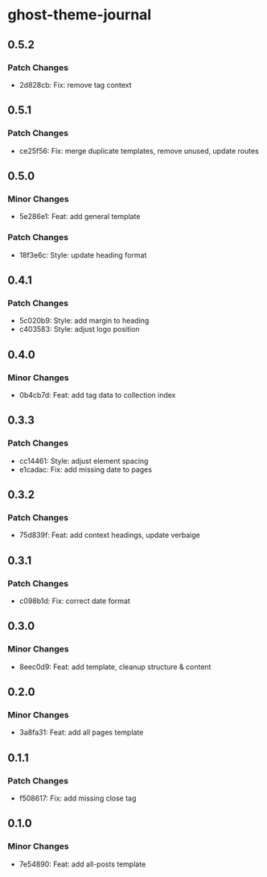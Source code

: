 # ghost-theme-journal

## 0.5.2

### Patch Changes

- 2d828cb: Fix: remove tag context

## 0.5.1

### Patch Changes

- ce25f56: Fix: merge duplicate templates, remove unused, update routes

## 0.5.0

### Minor Changes

- 5e286e1: Feat: add general template

### Patch Changes

- 18f3e6c: Style: update heading format

## 0.4.1

### Patch Changes

- 5c020b9: Style: add margin to heading
- c403583: Style: adjust logo position

## 0.4.0

### Minor Changes

- 0b4cb7d: Feat: add tag data to collection index

## 0.3.3

### Patch Changes

- cc14461: Style: adjust element spacing
- e1cadac: Fix: add missing date to pages

## 0.3.2

### Patch Changes

- 75d839f: Feat: add context headings, update verbaige

## 0.3.1

### Patch Changes

- c098b1d: Fix: correct date format

## 0.3.0

### Minor Changes

- 8eec0d9: Feat: add template, cleanup structure & content

## 0.2.0

### Minor Changes

- 3a8fa31: Feat: add all pages template

## 0.1.1

### Patch Changes

- f508617: Fix: add missing close tag

## 0.1.0

### Minor Changes

- 7e54890: Feat: add all-posts template
